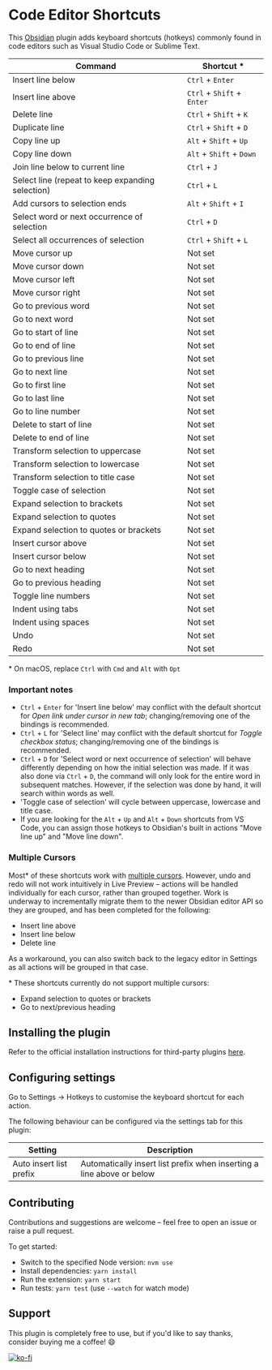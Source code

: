 # Code Editor Shortcuts

This [Obsidian](https://obsidian.md) plugin adds keyboard shortcuts (hotkeys) commonly found in code editors such as Visual Studio Code or Sublime Text.

| Command                                          | Shortcut \*                |
| ------------------------------------------------ | -------------------------- |
| Insert line below                                | `Ctrl` + `Enter`           |
| Insert line above                                | `Ctrl` + `Shift` + `Enter` |
| Delete line                                      | `Ctrl` + `Shift` + `K`     |
| Duplicate line                                   | `Ctrl` + `Shift` + `D`     |
| Copy line up                                     | `Alt` + `Shift` + `Up`     |
| Copy line down                                   | `Alt` + `Shift` + `Down`   |
| Join line below to current line                  | `Ctrl` + `J`               |
| Select line (repeat to keep expanding selection) | `Ctrl` + `L`               |
| Add cursors to selection ends                    | `Alt` + `Shift` + `I`      |
| Select word or next occurrence of selection      | `Ctrl` + `D`               |
| Select all occurrences of selection              | `Ctrl` + `Shift` + `L`     |
| Move cursor up                                   | Not set                    |
| Move cursor down                                 | Not set                    |
| Move cursor left                                 | Not set                    |
| Move cursor right                                | Not set                    |
| Go to previous word                              | Not set                    |
| Go to next word                                  | Not set                    |
| Go to start of line                              | Not set                    |
| Go to end of line                                | Not set                    |
| Go to previous line                              | Not set                    |
| Go to next line                                  | Not set                    |
| Go to first line                                 | Not set                    |
| Go to last line                                  | Not set                    |
| Go to line number                                | Not set                    |
| Delete to start of line                          | Not set                    |
| Delete to end of line                            | Not set                    |
| Transform selection to uppercase                 | Not set                    |
| Transform selection to lowercase                 | Not set                    |
| Transform selection to title case                | Not set                    |
| Toggle case of selection                         | Not set                    |
| Expand selection to brackets                     | Not set                    |
| Expand selection to quotes                       | Not set                    |
| Expand selection to quotes or brackets           | Not set                    |
| Insert cursor above                              | Not set                    |
| Insert cursor below                              | Not set                    |
| Go to next heading                               | Not set                    |
| Go to previous heading                           | Not set                    |
| Toggle line numbers                              | Not set                    |
| Indent using tabs                                | Not set                    |
| Indent using spaces                              | Not set                    |
| Undo                                             | Not set                    |
| Redo                                             | Not set                    |

\* On macOS, replace `Ctrl` with `Cmd` and `Alt` with `Opt`

### Important notes

- `Ctrl` + `Enter` for 'Insert line below' may conflict with the default shortcut for _Open link under cursor in new tab_; changing/removing one of the bindings is recommended.
- `Ctrl` + `L` for 'Select line' may conflict with the default shortcut for _Toggle checkbox status_; changing/removing one of the bindings is recommended.
- `Ctrl` + `D` for 'Select word or next occurrence of selection' will behave differently depending on how the initial selection was made. If it was also done via `Ctrl` + `D`, the command will only look for the entire word in subsequent matches. However, if the selection was done by hand, it will search within words as well.
- 'Toggle case of selection' will cycle between uppercase, lowercase and title case.
- If you are looking for the `Alt` + `Up` and `Alt` + `Down` shortcuts from VS Code, you can assign those hotkeys to Obsidian's built in actions "Move line up" and "Move line down".

### Multiple Cursors

Most\* of these shortcuts work with [multiple cursors](https://help.obsidian.md/How+to/Multiple+cursors). However, undo and redo will not work intuitively in Live Preview – actions will be handled individually for each cursor, rather than grouped together. Work is underway to incrementally migrate them to the newer Obsidian editor API so they are grouped, and has been completed for the following:

- Insert line above
- Insert line below
- Delete line

As a workaround, you can also switch back to the legacy editor in Settings as all actions will be grouped in that case.

\* These shortcuts currently do not support multiple cursors:

- Expand selection to quotes or brackets
- Go to next/previous heading

## Installing the plugin

Refer to the official installation instructions for third-party plugins [here](https://help.obsidian.md/Extending+Obsidian/Community+plugins).

## Configuring settings

Go to Settings → Hotkeys to customise the keyboard shortcut for each action.

The following behaviour can be configured via the settings tab for this plugin:

| Setting                 | Description                                                           |
| ----------------------- | --------------------------------------------------------------------- |
| Auto insert list prefix | Automatically insert list prefix when inserting a line above or below |

## Contributing

Contributions and suggestions are welcome – feel free to open an issue or raise a pull request.

To get started:

- Switch to the specified Node version: `nvm use`
- Install dependencies: `yarn install`
- Run the extension: `yarn start`
- Run tests: `yarn test` (use `--watch` for watch mode)

## Support

This plugin is completely free to use, but if you'd like to say thanks, consider buying me a coffee! 😄

[![ko-fi](https://ko-fi.com/img/githubbutton_sm.svg)](https://ko-fi.com/timhor)
